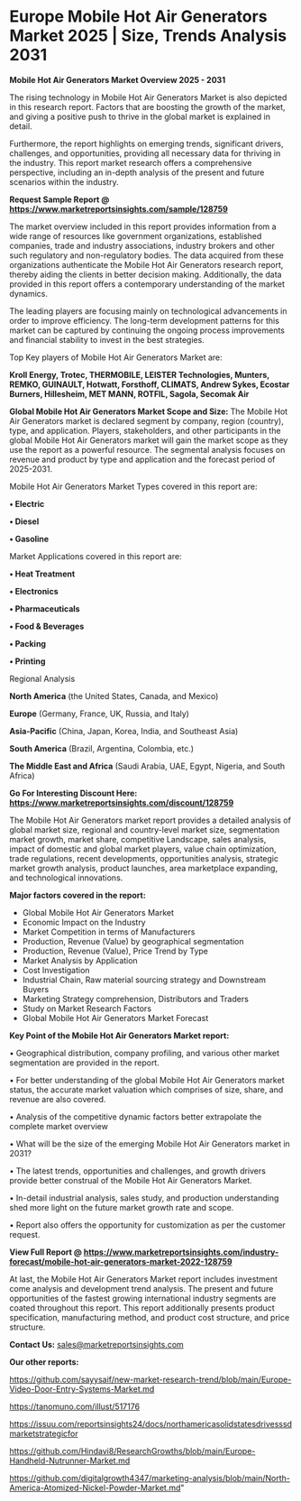 # Europe Mobile Hot Air Generators Market 2025 | Size, Trends Analysis 2031

<Strong> Mobile Hot Air Generators Market Overview 2025 - 2031</strong>

The rising technology in Mobile Hot Air Generators Market is also depicted in this research report. Factors that are boosting the growth of the market, and giving a positive push to thrive in the global market is explained in detail.

Furthermore, the report highlights on emerging trends, significant drivers, challenges, and opportunities, providing all necessary data for thriving in the industry. This report market research offers a comprehensive perspective, including an in-depth analysis of the present and future scenarios within the industry.

<strong>Request Sample Report @ <a href=https://www.marketreportsinsights.com/sample/128759>https://www.marketreportsinsights.com/sample/128759</a></strong>

The market overview included in this report provides information from a wide range of resources like government organizations, established companies, trade and industry associations, industry brokers and other such regulatory and non-regulatory bodies. The data acquired from these organizations authenticate the Mobile Hot Air Generators research report, thereby aiding the clients in better decision making. Additionally, the data provided in this report offers a contemporary understanding of the market dynamics.

The leading players are focusing mainly on technological advancements in order to improve efficiency. The long-term development patterns for this market can be captured by continuing the ongoing process improvements and financial stability to invest in the best strategies.

Top Key players of Mobile Hot Air Generators Market are:

<strong>Kroll Energy, Trotec, THERMOBILE, LEISTER Technologies, Munters, REMKO, GUINAULT, Hotwatt, Forsthoff, CLIMATS, Andrew Sykes, Ecostar Burners, Hillesheim, MET MANN, ROTFIL, Sagola, Secomak Air</strong>

<strong><b>Global Mobile Hot Air Generators Market Scope and Size:</b></strong>
The Mobile Hot Air Generators market is declared segment by company, region (country), type, and application. Players, stakeholders, and other participants in the global Mobile Hot Air Generators market will gain the market scope as they use the report as a powerful resource. The segmental analysis focuses on revenue and product by type and application and the forecast period of 2025-2031.

Mobile Hot Air Generators Market Types covered in this report are:

<strong>• Electric

• Diesel

• Gasoline</strong>

Market Applications covered in this report are:

<strong>• Heat Treatment

• Electronics

• Pharmaceuticals

• Food & Beverages

• Packing

• Printing</strong> 

Regional Analysis

<strong>North America</strong> (the United States, Canada, and Mexico)

<strong>Europe</strong> (Germany, France, UK, Russia, and Italy)

<strong>Asia-Pacific</strong> (China, Japan, Korea, India, and Southeast Asia)

<strong>South America</strong> (Brazil, Argentina, Colombia, etc.)

<strong>The Middle East and Africa</strong> (Saudi Arabia, UAE, Egypt, Nigeria, and South Africa)

<strong>Go For Interesting Discount Here: <a href=https://www.marketreportsinsights.com/discount/128759>https://www.marketreportsinsights.com/discount/128759</a></strong>

The Mobile Hot Air Generators market report provides a detailed analysis of global market size, regional and country-level market size, segmentation market growth, market share, competitive Landscape, sales analysis, impact of domestic and global market players, value chain optimization, trade regulations, recent developments, opportunities analysis, strategic market growth analysis, product launches, area marketplace expanding, and technological innovations.

<strong><b>Major factors covered in the report:</b></strong>
<ul>
  <li>Global Mobile Hot Air Generators Market </li>
  <li>Economic Impact on the Industry</li>
  <li>Market Competition in terms of Manufacturers</li>
  <li>Production, Revenue (Value) by geographical segmentation</li>
  <li>Production, Revenue (Value), Price Trend by Type</li>
  <li>Market Analysis by Application</li>
  <li>Cost Investigation</li>
  <li>Industrial Chain, Raw material sourcing strategy and Downstream Buyers</li>
  <li>Marketing Strategy comprehension, Distributors and Traders</li>
  <li>Study on Market Research Factors</li>
  <li>Global Mobile Hot Air Generators Market Forecast</li>
</ul>

<strong><b>Key Point of the Mobile Hot Air Generators Market report:</b></strong>

• Geographical distribution, company profiling, and various other market segmentation are provided in the report.

• For better understanding of the global Mobile Hot Air Generators market status, the accurate market valuation which comprises of size, share, and revenue are also covered.

• Analysis of the competitive dynamic factors better extrapolate the complete market overview

• What will be the size of the emerging Mobile Hot Air Generators market in 2031?

• The latest trends, opportunities and challenges, and growth drivers provide better construal of the Mobile Hot Air Generators Market.

• In-detail industrial analysis, sales study, and production understanding shed more light on the future market growth rate and scope.

• Report also offers the opportunity for customization as per the customer request.

<strong><b>View Full Report @ <a href=https://www.marketreportsinsights.com/industry-forecast/mobile-hot-air-generators-market-2022-128759>https://www.marketreportsinsights.com/industry-forecast/mobile-hot-air-generators-market-2022-128759</a></b></strong>


At last, the Mobile Hot Air Generators Market report includes investment come analysis and development trend analysis. The present and future opportunities of the fastest growing international industry segments are coated throughout this report. This report additionally presents product specification, manufacturing method, and product cost structure, and price structure.

<strong>Contact Us:</strong>
sales@marketreportsinsights.com

<strong>Our other reports:</strong>

<a href=https://github.com/sayysaif/new-market-research-trend/blob/main/Europe-Video-Door-Entry-Systems-Market.md>https://github.com/sayysaif/new-market-research-trend/blob/main/Europe-Video-Door-Entry-Systems-Market.md</a>

<a href=https://tanomuno.com/illust/517176>https://tanomuno.com/illust/517176</a>

<a href=https://issuu.com/reportsinsights24/docs/northamericasolidstatesdrivesssdmarketstrategicfor>https://issuu.com/reportsinsights24/docs/northamericasolidstatesdrivesssdmarketstrategicfor</a>

<a href=https://github.com/Hindavi8/ResearchGrowths/blob/main/Europe-Handheld-Nutrunner-Market.md>https://github.com/Hindavi8/ResearchGrowths/blob/main/Europe-Handheld-Nutrunner-Market.md</a>

<a href=https://github.com/digitalgrowth4347/marketing-analysis/blob/main/North-America-Atomized-Nickel-Powder-Market.md>https://github.com/digitalgrowth4347/marketing-analysis/blob/main/North-America-Atomized-Nickel-Powder-Market.md</a>"
